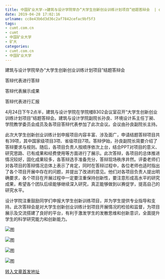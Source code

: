 ```yaml
---
title: 中国矿业大学->建筑与设计学院举办“大学生创新创业训练计划项目”结题答辩会  | cumt.com.cn
date: 2019-04-28 17:02:16
urlname: cc8e43b6d3d36c2af7842cefac9bf5f3
tags: 
- cumt.com.cn
- cumt
- 中国矿业大学
- 矿大
categories:
- cumt.com.cn
- 中国矿业大学
---
```


建筑与设计学院举办“大学生创新创业训练计划项目”结题答辩会

答辩代表进行答辩

答辩代表展示成果

答辩代表进行汇报

4月24日下午2点半，建筑与设计学院在学院楼B302会议室召开“大学生创新创业训练计划项目”结题答辩会。建筑与设计学院副院长孙良、环境设计系主任丁昶、学院教学委员会成员及各项目答辩代表参加了此次会议。会议由孙良副院长主持。

此次大学生创新创业训练计划申报项目内容丰富、涉及面广，申请结题答辩项目共有39项，其中国家级项目3项、省级项目7项。答辩伊始，孙良副院长简要介绍了答辩要求与规则。随后，各项目负责人按顺序依次上台，结合PPT对项目的意义、研究思路、已有成果和经费使用等方面进行了展示。此次答辩，各项目的总体推进情况较好，固化成果较多，各答辩选手准备充分，答辩现场秩序井然。评委老师们对各项目的答辩情况总体上表示了肯定，同时在答辩过程中，各位老师也适时指出了各个项目开展中存在的问题，并提出了改进的意见。他们对各项目负责人提出明确要求，各个项目在开展过程中一定要注重保持创新性，要注意形成高水平的研究成果，希望各个团队后续能够继续深入研究，真正能够做到以赛促学，提高自己的研究水平。

设计学院注重鼓励同学们申报大学生创新训练项目，并为学生提供专业指导和支持。此次答辩会是对大学生创新创业训练计划项目开展情况的检验和监督，为项目展示及交流搭建了良好的平台，有利于激发学生的发散思维和创新意识，全面提升学生的科学研究能力和创新能力。

![图](http://art.cumt.edu.cn/_upload/article/images/0e/25/e29b9fb6471dabdddbb78fd26154/8a9e3239-e39f-45f2-b1fd-aeec032d0a3a.jpg)

![图](http://art.cumt.edu.cn/_upload/article/images/0e/25/e29b9fb6471dabdddbb78fd26154/3a877969-7d45-4923-ad68-7b4785ae9b50.jpg)

![图](http://art.cumt.edu.cn/_upload/article/images/0e/25/e29b9fb6471dabdddbb78fd26154/72f568fd-8e17-44bb-9abf-307a0680bfa2.jpg)

![图](http://art.cumt.edu.cn/_upload/article/images/0e/25/e29b9fb6471dabdddbb78fd26154/19dad131-b599-473a-a221-6dbf31140425.jpg)

[转入文章首发地址](http://xwzx.cumt.edu.cn/f6/a9/c523a521897/page.htm)